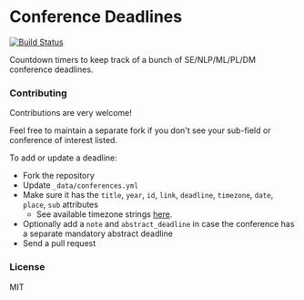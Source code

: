 # Conference Deadlines 

[![Build Status](https://github.com/yttty/conf-deadlines/actions/workflows/jekyll.yml/badge.svg)](https://github.com/yttty/conf-deadlines)

Countdown timers to keep track of a bunch of SE/NLP/ML/PL/DM conference deadlines.

### Contributing

Contributions are very welcome!

Feel free to maintain a separate fork if you don't see your sub-field or conference of interest listed.

To add or update a deadline:
- Fork the repository
- Update `_data/conferences.yml`
- Make sure it has the `title`, `year`, `id`, `link`, `deadline`, `timezone`, `date`, `place`, `sub` attributes
    + See available timezone strings [here](https://momentjs.com/timezone/).
- Optionally add a `note` and `abstract_deadline` in case the conference has a separate mandatory abstract deadline
- Send a pull request


### License

MIT
